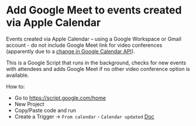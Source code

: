 # Add Google Meet to events created via Apple Calendar

Events created via Apple Calendar – using a Google Workspace or Gmail account - do not include Google Meet link for video conferences (apparently due to a [change in Google Calendar API](https://www.reddit.com/r/gsuite/comments/lnimfi/automatically_adding_google_meet_invite_to_apple/)).

This is a Google Script that runs in the background, checks for new events with attendees and adds Google Meet if no other video conference option is available.

How to:

- Go to https://script.google.com/home
- New Project
- Copy/Paste code and run
- Create a Trigger -> `From calendar` - `Calendar updated` [Doc](https://developers.google.com/apps-script/guides/triggers/installable#managing_triggers_manually)
